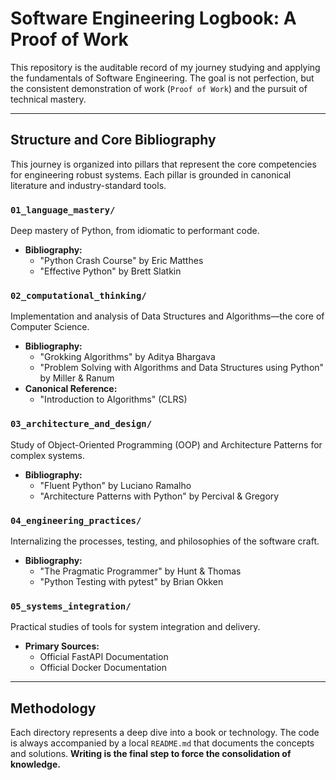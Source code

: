 # Software Engineering Logbook: A Proof of Work

This repository is the auditable record of my journey studying and applying the fundamentals of Software Engineering. The goal is not perfection, but the consistent demonstration of work (`Proof of Work`) and the pursuit of technical mastery.

---

## Structure and Core Bibliography

This journey is organized into pillars that represent the core competencies for engineering robust systems. Each pillar is grounded in canonical literature and industry-standard tools.

### `01_language_mastery/`
Deep mastery of Python, from idiomatic to performant code.
* **Bibliography:**
    * "Python Crash Course" by Eric Matthes
    * "Effective Python" by Brett Slatkin

### `02_computational_thinking/`
Implementation and analysis of Data Structures and Algorithms—the core of Computer Science.
* **Bibliography:**
    * "Grokking Algorithms" by Aditya Bhargava
    * "Problem Solving with Algorithms and Data Structures using Python" by Miller & Ranum
* **Canonical Reference:**
    * "Introduction to Algorithms" (CLRS)

### `03_architecture_and_design/`
Study of Object-Oriented Programming (OOP) and Architecture Patterns for complex systems.
* **Bibliography:**
    * "Fluent Python" by Luciano Ramalho
    * "Architecture Patterns with Python" by Percival & Gregory

### `04_engineering_practices/`
Internalizing the processes, testing, and philosophies of the software craft.
* **Bibliography:**
    * "The Pragmatic Programmer" by Hunt & Thomas
    * "Python Testing with pytest" by Brian Okken

### `05_systems_integration/`
Practical studies of tools for system integration and delivery.
* **Primary Sources:**
    * Official FastAPI Documentation
    * Official Docker Documentation

---

## Methodology

Each directory represents a deep dive into a book or technology. The code is always accompanied by a local `README.md` that documents the concepts and solutions. **Writing is the final step to force the consolidation of knowledge.**
